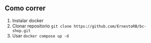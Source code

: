 ## Como correr

1. Instalar docker
2. Clonar repositorio `git clone https://github.com/ErnestoRB/bc-shop.git`
3. Usar `docker compose up -d`
